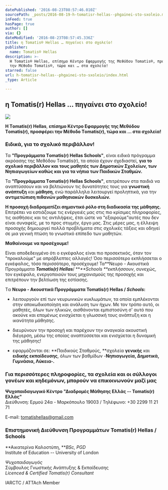 ```yaml
---
datePublished: '2016-08-23T08:57:46.010Z'
sourcePath: _posts/2016-08-19-h-tomatisr-hellas--phgainei-sto-sxoleio.md
inFeed: true
hasPage: true
author: []
via: {}
dateModified: '2016-08-23T08:57:45.336Z'
title: η Tomatis® Ηellas … πηγαίνει στο σχολείο!
publisher:
  name: Tomatis® Hellas
description: >-
  Η Τomatis® Ηellas, επίσημο Κέντρο Εφαρμογής της Μεθόδου Τomatis®, προσφέρει
  την Μέθοδο Τomatis®, τώρα και … στα σχολεία!
starred: false
url: h-tomatisr-hellas--phgainei-sto-sxoleio/index.html
_type: Article

---
```

## η Tomatis(r) Ηellas ... πηγαίνει στο σχολείο!
![](https://the-grid-user-content.s3-us-west-2.amazonaws.com/ead900e2-266b-4191-a002-ad40bac1d411.png)

**Η Τomatis(r) Ηellas**, **επίσημο Κέντρο Εφαρμογής της Μεθόδου Τomatis(r), προσφέρει την Μέθοδο Τomatis(r), τώρα και ... στα σχολεία!**

### **Ειδικά, για το σχολικό περιβάλλον!**

Τα **"Προγράμματα Τomatis(r) Hellas Schools"**, είναι ειδικά πρόγραμμα ακρόασης της Μεθόδου Τomatis(r), τα οποία έχουν σχεδιαστεί, **για το σχολικό περιβάλλον και τους μαθητές των Δημοτικών Σχολείων, των Νηπιαγωγείων καθώς και για τα νήπια των Παιδικών Σταθμών.**

Τα **"Προγράμματα Τomatis(r) Hellas Schools"**, επιτρέπουν στα παιδιά να αναπτύσσουν και να βελτιώνουν τις δυνατότητες τους για **γνωστική ανάπτυξη** και **μάθηση**, ενώ παράλληλα λειτουργεί προληπτικά, για την **αντιμετώπιση πιθανών μαθησιακών δυσκολιών.**

**Η προσοχή διαδραματίζει σημαντικό ρόλο στη διαδικασία της μάθησης.** Επιτρέπει να εστιάζουμε τις ενέργειές μας στις πιο κρίσιμες πληροφορίες, τις αισθήσεις και τις αντιλήψεις, έτσι ώστε να "εξαιρούμε"αυτές που δεν είναι συναφείς, με το προς στιγμήν, έργο μας. Στις μέρες μας, η έλλειψη προσοχής δημιουργεί πολλά προβλήματα στις σχολικές τάξεις και οδηγεί σε μια γενική πτώση το γνωστικό επίπεδο των μαθητών.

**Μαθαίνουμε να προσέχουμε!**

Είναι αποδεδειγμένο ότι ο εγκέφαλος είναι πιο προσεκτικός, όταν τον "προκαλούμε" με απρόβλεπτες αλλαγές! Όσο περισσότερο εκπλήσσεται ο εγκέφαλος, τόσο περισσότερο, προσέχουμε! Τα**Νευρο - Ακουστικά Προγράμματα **_**Tomatis**(r) **Hellas**_**/ **_**Schools **εκπλήσσουν_, συνεχώς, τον εγκέφαλο, ενεργοποιούν τους μηχανισμούς της προσοχής και επιτρέπουν την βελτίωση της εστίασης.

Tα **Νευρο - Ακουστικά Προγράμματα Tomatis(r) Hellas / **_**Schools**_**:**

* λειτουργούν επί των νευρωνικών κυκλωμάτων, τα οποία εμπλέκονται στην αποκωδικοποίηση και ανάλυση των ήχων. Με τον τρόπο αυτό, οι μαθητές, όλων των ηλικιών, αισθάνονται εμπιστοσύνη σ' αυτό που ακούνε και επομένως ενισχύεται η γλωσσική τους ανάπτυξη και η ικανότητα μάθησης.

* διευρύνουν την προσοχή και παρέχουν την αναγκαία ακουστική διέγερση, μέσω της οποίας αναπτύσσεται και ενισχύεται η δυναμική της μάθησης!

* εφαρμόζονται σε: **Παιδικούς Σταθμούς, **σχολεία **γενικής** και **ειδικής εκπαίδευσης**, όλων των βαθμίδων -**Νηπιαγωγεία, Δημοτικά, Γυμνάσια, Λύκεια-.**

### **Για περισσότερες πληροφορίες, τα σχολεία και οι σύλλογοι γονέων και κηδεμόνων, μπορούν να επικοινωνούν μαζί μας**

**Ψυχοπαιδαγωγικό Κέντρο "Διαδρομές Μάθησης Ελλάς -- Tomatis(r) Ελλάς"**  
Διεύθυνση: Ερμού 24α - Μαρκόπουλο 19003 / Τηλέφωνο: +30 2299 11 21 71

E-mail: [tomatishellas@gmail.com][0]

### Επιστημονική Διεύθυνση Προγραμμάτων Tomatis(r) Hellas / Schools

**Αικατερίνα Καλοστύπη, **_BSc, PGD_  
Institute of Education -- University of London

_Ψυχοπαιδαγωγός_  
Σύμβουλος Γνωστικής Ανάπτυξης & Εκπαίδευσης  
_Licenced & Certified Tomatis(r) Consultant_

IARCTC / ATTAch Member

[0]: mailto:tomatishellas@gmail.com